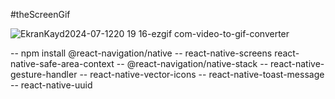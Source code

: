
#theScreenGif

![EkranKayd2024-07-1220 19 16-ezgif com-video-to-gif-converter](https://github.com/user-attachments/assets/135c6e9d-e618-4b08-8c05-5ab8970ce189)






-- npm install @react-navigation/native
-- react-native-screens react-native-safe-area-context
-- @react-navigation/native-stack
-- react-native-gesture-handler
-- react-native-vector-icons
-- react-native-toast-message
-- react-native-uuid
